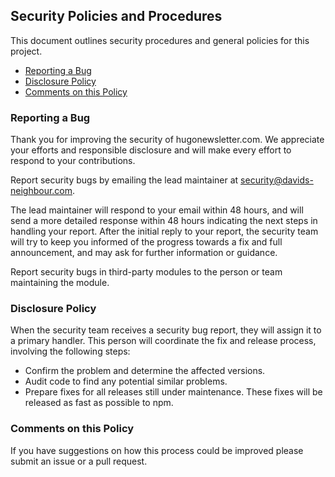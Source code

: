 ## Security Policies and Procedures

This document outlines security procedures and general policies for this project.

- [Reporting a Bug](#reporting-a-bug)
- [Disclosure Policy](#disclosure-policy)
- [Comments on this Policy](#comments-on-this-policy)

### Reporting a Bug

Thank you for improving the security of hugonewsletter.com. We appreciate your efforts and responsible disclosure and will make every effort to respond to your contributions.

Report security bugs by emailing the lead maintainer at [security@davids-neighbour.com](mailto:security@davids-neighbour.com).

The lead maintainer will respond to your email within 48 hours, and will send a more detailed response within 48 hours indicating the next steps in handling your report. After the initial reply to your report, the security team will try to keep you informed of the progress towards a fix and full announcement, and may ask for further information or guidance.

Report security bugs in third-party modules to the person or team maintaining the module.

### Disclosure Policy

When the security team receives a security bug report, they will assign it to a primary handler. This person will coordinate the fix and release process, involving the following steps:

- Confirm the problem and determine the affected versions.
- Audit code to find any potential similar problems.
- Prepare fixes for all releases still under maintenance. These fixes will be released as fast as possible to npm.

### Comments on this Policy

If you have suggestions on how this process could be improved please submit an issue or a pull request.
